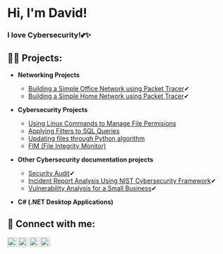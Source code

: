 <h1>Hi, I'm David! <br/>
<h3>I love Cybersecurity!💕✨</h3>

<h2>👨‍💻 Projects:</h2>

- <b>Networking Projects</b>
  - [Building a Simple Office Network using Packet Tracer](https://github.com/Anamayi/SimpleOfficeNetwork)✔
  - [Building a Simple Home Network using Packet Tracer](https://github.com/Anamayi/SimpleHomeNetwork)✔
- <b>Cybersecurity Projects</b>
  - [Using Linux Commands to Manage File Permisions](https://github.com/joshmadakor1/Sentinel-Lab)
  - [Applying Filters to SQL Queries](https://github.com/joshmadakor1/Jwipe.PowerShell)
  - [Updating files through Python algorithm](https://github.com/joshmadakor1/AD_PS)
  - [FIM (File Integrity Monitor)](https://github.com/joshmadakor1/PowerShell-Integrity-FIM)
- <b>Other Cybersecurity documentation projects</b>
  - [Security Audit](https://github.com/Anamayi/SecurityAuditXYZco.-/tree/main)✔
  - [Incident Report Analysis Using NIST Cybersecurity Framework](https://github.com/Anamayi/IncidentReportAnalysis/tree/main)✔
  - [Vulnerability Analysis for a Small Business](https://github.com/Anamayi/VulnerabilityAnalysis/tree/main)✔

- <b>C# (.NET Desktop Applications)</b>

<h2> 🤳 Connect with me:</h2>

[<img align="left" alt="JoshMadakor | YouTube" width="22px" src="https://cdn.jsdelivr.net/npm/simple-icons@v3/icons/youtube.svg" />][youtube]
[<img align="left" alt="JoshMadakor | Twitter" width="22px" src="https://cdn.jsdelivr.net/npm/simple-icons@v3/icons/twitter.svg" />][twitter]
[<img align="left" alt="JoshMadakor | LinkedIn" width="22px" src="https://cdn.jsdelivr.net/npm/simple-icons@v3/icons/linkedin.svg" />][linkedin]
[<img align="left" alt="JoshMadakor | Instagram" width="22px" src="https://cdn.jsdelivr.net/npm/simple-icons@v3/icons/instagram.svg" />][instagram]

[twitter]: https://twitter.com/joshmadakor
[youtube]: https://www.youtube.com/c/joshmadakor
[instagram]: https://www.instagram.com/joshmadakor/
[linkedin]: https://linkedin.com/in/joshmadakor

<!--
**joshmadakor1/joshmadakor1** is a ✨ _special_ ✨ repository because its `README.md` (this file) appears on your GitHub profile.

Here are some ideas to get you started:

- 🔭 I’m currently working on ...
- 🌱 I’m currently learning ...
- 👯 I’m looking to collaborate on ...
- 🤔 I’m looking for help with ...
- 💬 Ask me about ...
- 📫 How to reach me: ...
- 😄 Pronouns: ...
- ⚡ Fun fact: ...
-->
